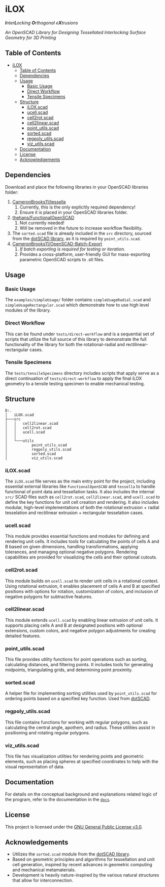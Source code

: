 # iLOX

_**I**nter**L**ocking **O**rthogonal e**X**trusions_

_An OpenSCAD Library for Designing Tessellated Interlocking Surface Geometry for 3D Printing_

## Table of Contents

- [iLOX](#ilox)
  - [Table of Contents](#table-of-contents)
  - [Dependencies](#dependencies)
  - [Usage](#usage)
    - [Basic Usage](#basic-usage)
    - [Direct Workflow](#direct-workflow)
    - [Tensile Specimens](#tensile-specimens)
  - [Structure](#structure)
    - [iLOX.scad](#iloxscad)
    - [ucell.scad](#ucellscad)
    - [cell2rot.scad](#cell2rotscad)
    - [cell2linear.scad](#cell2linearscad)
    - [point\_utils.scad](#point_utilsscad)
    - [sorted.scad](#sortedscad)
    - [regpoly\_utils.scad](#regpoly_utilsscad)
    - [viz\_utils.scad](#viz_utilsscad)
  - [Documentation](#documentation)
  - [License](#license)
  - [Acknowledgements](#acknowledgements)

## Dependencies

Download and place the following libraries in your OpenSCAD libraries folder:

1.  [CameronBrooks11/tessella](https://github.com/CameronBrooks11/Tessella)
    1.  Currently, this is the only explicitly required dependency!
    2.  Ensure it is placed in your OpenSCAD libraries folder.
2.  [thehans/FunctionalOpenSCAD](https://github.com/thehans/FunctionalOpenSCAD)
    1.  Not currently needed!
    2.  Will be removed in the future to increase workflow flexibility.
3.  The `sorted.scad` file is already included in the `src` directory, sourced from the [dotSCAD library](https://github.com/JustinSDK/dotSCAD), as it is required by `point_utils.scad`.
4.  [CameronBrooks11/OpenSCAD-Batch-Export](https://github.com/CameronBrooks11/OpenSCAD-Batch-Export)
    1.  _If batch exporting is required for testing or iteration._
    2.  Provides a cross-platform, user-friendly GUI for mass-exporting parametric OpenSCAD scripts to .stl files.

## Usage

### Basic Usage

The `examples/simpleUsage/` folder contains `simpleUsageRadial.scad` and `simpleUsageRectangular.scad` which demonstrate how to use high level modules of the library.

### Direct Workflow

This can be found under `tests/direct-workflow` and is a sequential set of scripts that utilize the full source of this library to demonstrate the full functionality of the library for both the rotational-radial and rectilinear-rectangular cases.

### Tensile Specimens

The `tests/tensileSpecimens` directory includes scripts that apply serve as a direct continuation of `tests/direct-workflow` to apply the final iLOX geometry to a tensile testing specimen to enable mechanical testing.

## Structure

```
D:.
│   iLOX.scad
├───src
│   │   cell2linear.scad
│   │   cell2rot.scad
│   │   ucell.scad
│   │
│   └───utils
│           point_utils.scad
│           regpoly_utils.scad
│           sorted.scad
│           viz_utils.scad
```

### iLOX.scad

The `iLOX.scad` file serves as the main entry point for the project, including essential external libraries like `FunctionalOpenSCAD` and `tessella` to handle functional of point data and tessellation tasks. It also includes the internal `src/` SCAD files such as `cell2rot.scad`, `cell2linear.scad`, and `ucell.scad` to define the key functions for unit cell creation and rendering. It also includes modular, high-level implementations of both the rotational extrusion + radial tesselation and rectilinear extrusion + rectangular tesselation cases.

### ucell.scad

This module provides essential functions and modules for defining and rendering unit cells. It includes tools for calculating the points of cells A and B based on given dimensions, handling transformations, applying tolerances, and managing optional negative polygons. Rendering capabilities are provided for visualizing the cells and their optional cutouts.

### cell2rot.scad

This module builds on `ucell.scad` to render unit cells in a rotational context. Using rotational extrusion, it enables placement of cells A and B at specified positions with options for rotation, customization of colors, and inclusion of negative polygons for subtractive features.

### cell2linear.scad

This module extends `ucell.scad` by enabling linear extrusion of unit cells. It supports placing cells A and B at designated positions with optional extensions, custom colors, and negative polygon adjustments for creating detailed features.

### point_utils.scad

This file provides utility functions for point operations such as sorting, calculating distances, and filtering points. It includes tools for generating midpoints, triangulating grids, and determining point proximity.

### sorted.scad

A helper file for implementing sorting utilities used by `point_utils.scad` for ordering points based on a specified key function. Used from [dotSCAD](https://github.com/bjnortier/dotSCAD).

### regpoly_utils.scad

This file contains functions for working with regular polygons, such as calculating the central angle, apothem, and radius. These utilities assist in positioning and rotating regular polygons.

### viz_utils.scad

This file has visualization utilities for rendering points and geometric elements, such as placing spheres at specified coordinates to help with the visual representation of data.

## Documentation

For details on the conceptual background and explanations related logic of the program, refer to the documentation in the [`docs`](docs/README.md).

## License

This project is licensed under the [GNU General Public License v3.0](LICENSE).

## Acknowledgements

- Utilizes the `sorted.scad` module from the [dotSCAD library](https://github.com/bjnortier/dotSCAD).
- Based on geometric principles and algorithms for tessellation and unit cell generation, inspired by recent advances in geometric computing and mechanical metamaterials.
- Development is heavily nature-inspired by the various natural structures that allow for interconnection.
